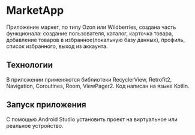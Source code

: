 # MarketApp
Приложение маркет, по типу Ozon или Wildberries, создана часть функционала: создание пользователя, каталог, карточка товара, добавление товаров в избранное(локальную базу данных), профиль, список избранного, выход из аккаунта.
## Технологии
В приложении применяются библиотеки RecyclerView, Retrofit2, Navigation, Coroutines, Room, ViewPager2. Код написан на языке Kotlin.

## Запуск приложения
С помощью Android Studio установить проект на виртуальное или реальное устройство.
